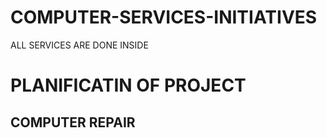 # COMPUTER-SERVICES-INITIATIVES
ALL SERVICES ARE DONE INSIDE
<h1>PLANIFICATIN OF PROJECT</h1>
<h2>COMPUTER REPAIR</h2>
